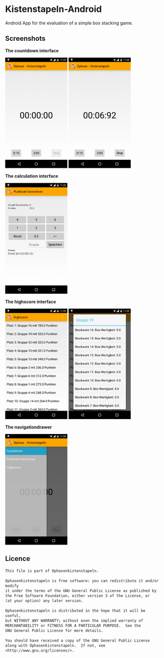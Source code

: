 # Kistenstapeln-Android
Android App for the evaluation of a simple box stacking game.

## Screenshots
**The countdown interface**

<img src="./screenshots/2015-03-18-kistenstapeln-countdown_1.png" width="200px">
<img src="./screenshots/2015-03-18-kistenstapeln-countdown_2.png" width="200px">

**The calculation interface**

<img src="./screenshots/2015-03-18-kistenstapeln-calculate.png" width="200px">

**The highscore interface**

<img src="./screenshots/2015-03-18-kistenstapeln-highscore_1.png" width="200px">
<img src="./screenshots/2015-03-18-kistenstapeln-highscore_2.png" width="200px">

**The navigationdrawer**

<img src="./screenshots/2015-03-18-kistenstapeln-navigation.png" width="200px">

## Licence
```
This file is part of Ophasenkistenstapeln.

Ophasenkistenstapeln is free software: you can redistribute it and/or modify
it under the terms of the GNU General Public License as published by
the Free Software Foundation, either version 3 of the License, or
(at your option) any later version.

Ophasenkistenstapeln is distributed in the hope that it will be useful,
but WITHOUT ANY WARRANTY; without even the implied warranty of
MERCHANTABILITY or FITNESS FOR A PARTICULAR PURPOSE.  See the
GNU General Public License for more details.

You should have received a copy of the GNU General Public License
along with Ophasenkistenstapeln.  If not, see <http://www.gnu.org/licenses/>.
```
